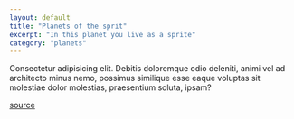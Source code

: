 ```yaml
---
layout: default
title: "Planets of the sprit"
excerpt: "In this planet you live as a sprite"
category: "planets"
---
```


Consectetur adipisicing elit. Debitis doloremque odio deleniti, animi vel ad architecto minus nemo, possimus similique esse eaque voluptas sit molestiae dolor molestias, praesentium soluta, ipsam?

[source](http://google.com)